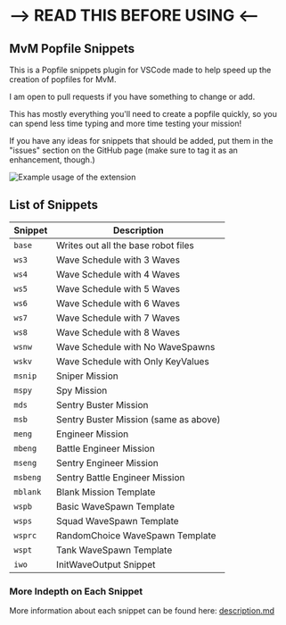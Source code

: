# --> READ THIS BEFORE USING <-- #

## MvM Popfile Snippets
This is a Popfile snippets plugin for VSCode made to help speed up the creation of popfiles for MvM.

I am open to pull requests if you have something to change or add.

This has mostly everything you'll need to create a popfile quickly, so you can spend less time typing and more time testing your mission!

If you have any ideas for snippets that should be added, put them in the "issues" section on the GitHub page (make sure to tag it as an enhancement, though.)

![Example usage of the extension](https://github.com/xyantoaster/xyantoaster-popfile-snippets/blob/main/images/example_usage.gif?raw=true "Example usage of the extension")

## List of Snippets
| Snippet    | Description                             |
| -------    | ----------------------------------------|
| `base`     | Writes out all the base robot files     |
| `ws3`      | Wave Schedule with 3 Waves              |
| `ws4`      | Wave Schedule with 4 Waves              |
| `ws5`      | Wave Schedule with 5 Waves              |
| `ws6`      | Wave Schedule with 6 Waves              |
| `ws7`      | Wave Schedule with 7 Waves              |
| `ws8`      | Wave Schedule with 8 Waves              |
| `wsnw`     | Wave Schedule with No WaveSpawns        |
| `wskv`     | Wave Schedule with Only KeyValues       |
| `msnip`    | Sniper Mission                          |
| `mspy`     | Spy Mission                             |
| `mds`      | Sentry Buster Mission                   |
| `msb`      | Sentry Buster Mission (same as above)   |
| `meng`     | Engineer Mission                        |
| `mbeng`    | Battle Engineer Mission                 |
| `mseng`    | Sentry Engineer Mission                 |
| `msbeng`   | Sentry Battle Engineer Mission          |
| `mblank`   | Blank Mission Template                  |
| `wspb`     | Basic WaveSpawn Template                |
| `wsps`     | Squad WaveSpawn Template                |
| `wsprc`    | RandomChoice WaveSpawn Template         |
| `wspt`     | Tank WaveSpawn Template                 |
| `iwo`      | InitWaveOutput Snippet                  |

### More Indepth on Each Snippet
More information about each snippet can be found here: [description.md](https://github.com/xyantoaster/xyantoaster-popfile-snippets/blob/main/description.md)


